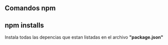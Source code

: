 ## Comandos npm
## npm installs
Instala todas las depencias que estan listadas en el archivo **"package.json"**